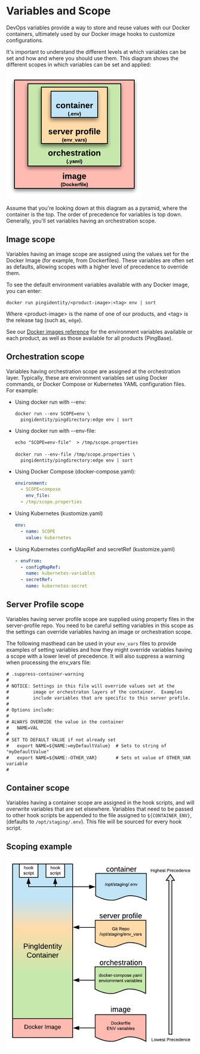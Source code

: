 # Variables and Scope

DevOps variables provide a way to store and reuse values with our Docker containers, ultimately used by our Docker image hooks to customize configurations.

It's important to understand the different levels at which variables can be set and how and where you should use them. This diagram shows the different scopes in which variables can be set and applied:

![Variable Scoping](images/variableScoping-1.png)

Assume that you're looking down at this diagram as a pyramid, where the container is the top. The order of precedence for variables is top down. Generally, you'll set variables having an orchestration scope.

## Image scope

Variables having an image scope are assigned using the values set for the Docker Image (for example, from Dockerfiles). These variables are often set as defaults, allowing scopes with a higher level of precedence to override them.

To see the default environment variables available with any Docker image, you can enter:

  ```shell
  docker run pingidentity/<product-image>:<tag> env | sort
  ```

  Where &lt;product-image&gt; is the name of one of our products, and \<tag> is the release tag (such as, `edge`).

See our [Docker images reference](https://pingidentity-devops.gitbook.io/devops/dockerimagesref) for the environment variables available or each product, as well as those available for all products (PingBase).

## Orchestration scope

Variables having orchestration scope are assigned at the orchestration layer.  Typically, these are environment variables set using Docker commands, or Docker Compose or Kubernetes YAML configuration files. For example:

* Using docker run with --env:

  ```shell
  docker run --env SCOPE=env \
    pingidentity/pingdirectory:edge env | sort
  ```

* Using docker run with --env-file:

  ```shell
  echo "SCOPE=env-file"  > /tmp/scope.properties

  docker run --env-file /tmp/scope.properties \
    pingidentity/pingdirectory:edge env | sort
  ```

* Using Docker Compose (docker-compose.yaml):

  ```yaml
  environment:
    - SCOPE=compose
      env_file:
    - /tmp/scope.properties
  ```

* Using Kubernetes (kustomize.yaml)

  ```yaml
  env:
    - name: SCOPE
      value: kubernetes
  ```

* Using Kubernetes configMapRef and secretRef (kustomize.yaml)

  ```yaml
  - envFrom:
    - configMapRef:
      name: kubernetes-variables
    - secretRef:
      name: kubernetes-secret
  ```

## Server Profile scope

Variables having server profile scope are supplied using property files in the server-profile repo.  You need to be careful setting variables in this scope as the settings can override variables having an image or orchestration scope.

The following masthead can be used in your `env_vars` files to provide examples of setting variables and how they might override variables having a scope with a lower level of precedence. It will also suppress a warning when processing the env_vars file:

  ```text
  # .suppress-container-warning
  #
  # NOTICE: Settings in this file will override values set at the
  #         image or orchestraton layers of the container.  Examples
  #         include variables that are specific to this server profile.
  #
  # Options include:
  #
  # ALWAYS OVERRIDE the value in the container
  #   NAME=VAL
  #
  # SET TO DEFAULT VALUE if not already set
  #   export NAME=${NAME:=myDefaultValue}  # Sets to string of "myDefaultValue"
  #   export NAME=${NAME:-OTHER_VAR}       # Sets ot value of OTHER_VAR variable
  #
  ```

## Container scope

Variables having a container scope are assigned in the hook scripts, and will overwrite variables that are set elsewhere. Variables that need to be passed to other hook scripts be appended to the file assigned to `${CONTAINER_ENV}`, (defaults to `/opt/staging/.env`). This file will be sourced for every hook script.

## Scoping example

![Variable Scoping](images/variableScoping-2.png)